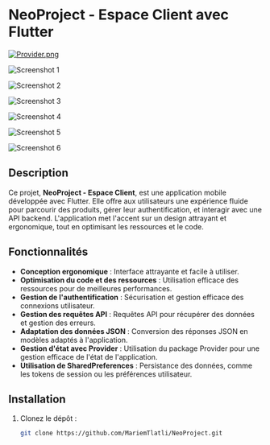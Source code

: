 # NeoProject - Espace Client avec Flutter
[![Provider.png](https://i.postimg.cc/qhDgm7Rr)](https://i.postimg.cc/qhDgm7Rr)

![Screenshot 1](https://i.postimg.cc/qhDgm7Rr)

![Screenshot 2](https://i.postimg.cc/7JChjyG2)

![Screenshot 3](https://i.postimg.cc/Mn1MWxs0)

![Screenshot 4](https://i.postimg.cc/gwdwj55C)

![Screenshot 5](https://i.postimg.cc/3yBkv1Qd)

![Screenshot 6](https://i.postimg.cc/sQgv9W3K)

## Description

Ce projet, **NeoProject - Espace Client**, est une application mobile développée avec Flutter. Elle offre aux utilisateurs une expérience fluide pour parcourir des produits, gérer leur authentification, et interagir avec une API backend. L'application met l'accent sur un design attrayant et ergonomique, tout en optimisant les ressources et le code.

## Fonctionnalités

- **Conception ergonomique** : Interface attrayante et facile à utiliser.
- **Optimisation du code et des ressources** : Utilisation efficace des ressources pour de meilleures performances.
- **Gestion de l'authentification** : Sécurisation et gestion efficace des connexions utilisateur.
- **Gestion des requêtes API** : Requêtes API pour récupérer des données et gestion des erreurs.
- **Adaptation des données JSON** : Conversion des réponses JSON en modèles adaptés à l'application.
- **Gestion d'état avec Provider** : Utilisation du package Provider pour une gestion efficace de l'état de l'application.
- **Utilisation de SharedPreferences** : Persistance des données, comme les tokens de session ou les préférences utilisateur.

## Installation

1. Clonez le dépôt :
   ```bash
   git clone https://github.com/MariemTlatli/NeoProject.git
